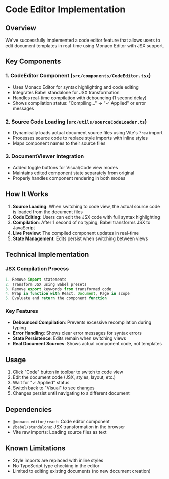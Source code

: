 # Code Editor Implementation

## Overview
We've successfully implemented a code editor feature that allows users to edit document templates in real-time using Monaco Editor with JSX support.

## Key Components

### 1. CodeEditor Component (`src/components/CodeEditor.tsx`)
- Uses Monaco Editor for syntax highlighting and code editing
- Integrates Babel standalone for JSX transformation
- Handles real-time compilation with debouncing (1 second delay)
- Shows compilation status: "Compiling..." → "✓ Applied" or error messages

### 2. Source Code Loading (`src/utils/sourceCodeLoader.ts`)
- Dynamically loads actual document source files using Vite's `?raw` import
- Processes source code to replace style imports with inline styles
- Maps component names to their source files

### 3. DocumentViewer Integration
- Added toggle buttons for Visual/Code view modes
- Maintains edited component state separately from original
- Properly handles component rendering in both modes

## How It Works

1. **Source Loading**: When switching to code view, the actual source code is loaded from the document files
2. **Code Editing**: Users can edit the JSX code with full syntax highlighting
3. **Compilation**: After 1 second of no typing, Babel transforms JSX to JavaScript
4. **Live Preview**: The compiled component updates in real-time
5. **State Management**: Edits persist when switching between views

## Technical Implementation

### JSX Compilation Process
```javascript
1. Remove import statements
2. Transform JSX using Babel presets
3. Remove export keywords from transformed code
4. Wrap in function with React, Document, Page in scope
5. Evaluate and return the component function
```

### Key Features
- **Debounced Compilation**: Prevents excessive recompilation during typing
- **Error Handling**: Shows clear error messages for syntax errors
- **State Persistence**: Edits remain when switching views
- **Real Document Sources**: Shows actual component code, not templates

## Usage
1. Click "Code" button in toolbar to switch to code view
2. Edit the document code (JSX, styles, layout, etc.)
3. Wait for "✓ Applied" status
4. Switch back to "Visual" to see changes
5. Changes persist until navigating to a different document

## Dependencies
- `@monaco-editor/react`: Code editor component
- `@babel/standalone`: JSX transformation in the browser
- Vite raw imports: Loading source files as text

## Known Limitations
- Style imports are replaced with inline styles
- No TypeScript type checking in the editor
- Limited to editing existing documents (no new document creation)
